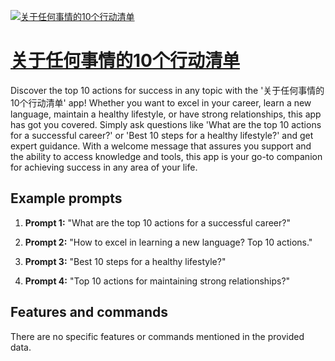 [![关于任何事情的10个行动清单](https://files.oaiusercontent.com/file-3tClbWEae4RtvpmoqjY8Xm9c?se=2123-10-18T16%3A13%3A01Z&sp=r&sv=2021-08-06&sr=b&rscc=max-age%3D31536000%2C%20immutable&rscd=attachment%3B%20filename%3Ddaeb555e-8ae2-4f6a-a026-0c450c4958d1.png&sig=Z45Qf%2BDz3wir33LbF4o4XrpyJTejFttJIKAHiXgY8yI%3D)](https://chat.openai.com/g/g-ZvJRlREIg-guan-yu-ren-he-shi-qing-de-10ge-xing-dong-qing-dan)

# [关于任何事情的10个行动清单](https://chat.openai.com/g/g-ZvJRlREIg-guan-yu-ren-he-shi-qing-de-10ge-xing-dong-qing-dan)

Discover the top 10 actions for success in any topic with the '关于任何事情的10个行动清单' app! Whether you want to excel in your career, learn a new language, maintain a healthy lifestyle, or have strong relationships, this app has got you covered. Simply ask questions like 'What are the top 10 actions for a successful career?' or 'Best 10 steps for a healthy lifestyle?' and get expert guidance. With a welcome message that assures you support and the ability to access knowledge and tools, this app is your go-to companion for achieving success in any area of your life.

## Example prompts

1. **Prompt 1:** "What are the top 10 actions for a successful career?"

2. **Prompt 2:** "How to excel in learning a new language? Top 10 actions."

3. **Prompt 3:** "Best 10 steps for a healthy lifestyle?"

4. **Prompt 4:** "Top 10 actions for maintaining strong relationships?"

## Features and commands

There are no specific features or commands mentioned in the provided data.